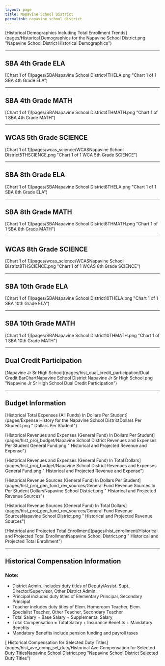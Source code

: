 ```yaml
---
layout: page
title: Napavine School District
permalink: napavine school district
---
```



[Historical Demographics Including Total Enrollment Trends](pages/Historical Demographics for the Napavine School District.png "Napavine School District Historical Demographics")

___

## SBA 4th Grade ELA

[Chart 1 of 1](pages/SBANapavine School District4THELA.png "Chart 1 of 1 SBA 4th Grade ELA")


___

## SBA 4th Grade MATH

[Chart 1 of 1](pages/SBANapavine School District4THMATH.png "Chart 1 of 1 SBA 4th Grade MATH")


___

## WCAS 5th Grade SCIENCE

[Chart 1 of 1](pages/wcas_science/WCASNapavine School District5THSCIENCE.png "Chart 1 of 1 WCA 5th Grade SCIENCE")


___

## SBA 8th Grade ELA

[Chart 1 of 1](pages/SBANapavine School District8THELA.png "Chart 1 of 1 SBA 8th Grade ELA")


___

## SBA 8th Grade MATH

[Chart 1 of 1](pages/SBANapavine School District8THMATH.png "Chart 1 of 1 SBA 8th Grade MATH")


___

## WCAS 8th Grade SCIENCE

[Chart 1 of 1](pages/wcas_science/WCASNapavine School District8THSCIENCE.png "Chart 1 of 1 WCAS 8th Grade SCIENCE")


___

## SBA 10th Grade ELA

[Chart 1 of 1](pages/SBANapavine School District10THELA.png "Chart 1 of 1 SBA 10th Grade ELA")


___

## SBA 10th Grade MATH

[Chart 1 of 1](pages/SBANapavine School District10THMATH.png "Chart 1 of 1 SBA 10th Grade MATH")


___

## Dual Credit Participation

[Napavine Jr Sr High School](pages/hist_dual_credit_participation/Dual Credit BarChartNapavine School District Napavine Jr Sr High School.png "Napavine Jr Sr High School Dual Credit Participation")


___

## Budget Information

[Historical Total Expenses (All Funds) In Dollars Per Student](pages/Expense History for the Napavine School DistrictDollars Per Student.png " Dollars Per Student")

[Historical Revenues and Expenses (General Fund) In Dollars Per Student](pages/hist_proj_budget/Napavine School District Revenues and Expenses Per Student General Fund.png " Historical and Projected Revenue and Expense")

[Historical Revenues and Expenses (General Fund) In Total Dollars](pages/hist_proj_budget/Napavine School District Revenues and Expenses General Fund.png " Historical and Projected Revenue and Expense")

[Historical Revenue Sources (General Fund) In Dollars Per Student](pages/hist_proj_gen_fund_rev_sources/General Fund Revenue Sources In Per Student DollarsNapavine School District.png " Historical and Projected Revenue Sources")

[Historical Revenue Sources (General Fund) In Total Dollars](pages/hist_proj_gen_fund_rev_sources/General Fund Revenue SourcesNapavine School District.png " Historical and Projected Revenue Sources")

[Historical and Projected Total Enrollment](pages/hist_enrollment/Historical and Projected Total EnrollmentNapavine School District.png " Historical and Projected Total Enrollment")


___

## Historical Compensation Information
### Note:
- District Admin. includes duty titles of Deputy/Assist. Supt., Director/Supervisor, Other District Admin.
- Principal includes duty titles of Elementary Principal, Secondary Principal
- Teacher includes duty titles of Elem. Homeroom Teacher, Elem. Specialist Teacher, Other Teacher, Secondary Teacher
- Total Salary = Base Salary + Supplemental Salary
- Total Compensation = Total Salary + Insurance Benefits + Mandatory Benefits
- Mandatory Benefits include pension funding and payroll taxes

[ Historical Compensation for Selected Duty Titles](pages/hist_ave_comp_sel_duty/Historical Ave Compensation for Selected Duty TitlesNapavine School District.png "Napavine School District Selected Duty Titles")

